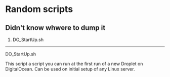 # Random scripts

## Didn't know whwere to dump it

1. DO_StartUp.sh

----------
DO_StartUp.sh

This script a script you can run at the first run of a new Droplet on DigitalOcean. Can be used on initial setup of any Linux server.
